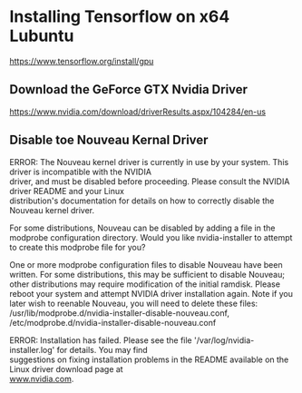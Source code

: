 # Installing Tensorflow on x64 Lubuntu

https://www.tensorflow.org/install/gpu

## Download the GeForce GTX Nvidia Driver

https://www.nvidia.com/download/driverResults.aspx/104284/en-us


## Disable toe Nouveau Kernal Driver

ERROR: The Nouveau kernel driver is currently in use by your system.  This driver is incompatible with the NVIDIA         
         driver, and must be disabled before proceeding.  Please consult the NVIDIA driver README and your Linux            
         distribution's documentation for details on how to correctly disable the Nouveau kernel driver.                    


For some distributions, Nouveau can be disabled by adding a file in the modprobe configuration directory.  Would you like nvidia-installer to attempt to create this modprobe file for you?


One or more modprobe configuration files to disable Nouveau have been written.  For some distributions, this may be sufficient to disable Nouveau; other distributions may require modification of the initial ramdisk.  Please reboot your system and attempt NVIDIA driver installation again.  Note if you later wish to reenable Nouveau, you will need to delete these files: /usr/lib/modprobe.d/nvidia-installer-disable-nouveau.conf, /etc/modprobe.d/nvidia-installer-disable-nouveau.conf      

  ERROR: Installation has failed.  Please see the file '/var/log/nvidia-installer.log' for details.  You may find           
         suggestions on fixing installation problems in the README available on the Linux driver download page at           
         www.nvidia.com.                                                                                                    
                           